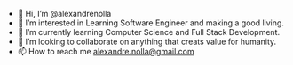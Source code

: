 - 👋 Hi, I’m @alexandrenolla
- 👀 I’m interested in Learning Software Engineer and making a good living.
- 🌱 I’m currently learning Computer Science and Full Stack Development.
- 💞️ I’m looking to collaborate on anything that creats value for humanity.
- 📫 How to reach me alexandre.nolla@gmail.com

<!---
alexandrenolla/alexandrenolla is a ✨ special ✨ repository because its `README.md` (this file) appears on your GitHub profile.
You can click the Preview link to take a look at your changes.
--->
